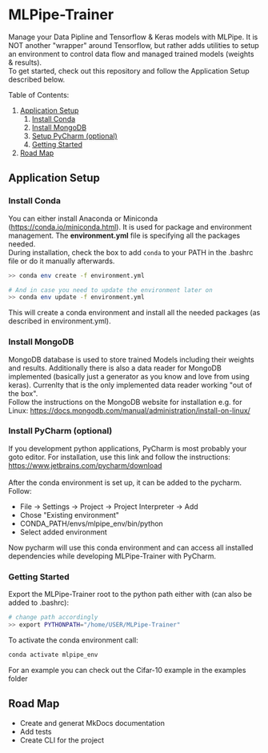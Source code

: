 # MLPipe-Trainer

Manage your Data Pipline and Tensorflow & Keras models with MLPipe. It is NOT another "wrapper" around Tensorflow, but rather adds utilities to setup an environment to control data flow and managed trained models (weights & results).</br>
To get started, check out this repository and follow the Application Setup described below.

Table of Contents:
1. [ Application Setup ](#app_setup)
    1) [ Install Conda ](#conda)
    2) [ Install MongoDB ](#mongodb)
    3) [ Setup PyCharm (optional) ](#pycharm)
    5) [ Getting Started ](#getting_started)
2. [ Road Map ](#road_map)

<a name="app_setup"></a>
## Application Setup

<a name="conda"></a>
### Install Conda
You can either install Anaconda or Miniconda (https://conda.io/miniconda.html). It is used for package and environment management. The __environment.yml__ file is specifying all the packages needed.</br>
During installation, check the box to add `conda` to your PATH in the .bashrc file or do it manually afterwards.
```bash
>> conda env create -f environment.yml

# And in case you need to update the environment later on
>> conda env update -f environment.yml
```
This will create a conda environment and install all the needed packages (as described in environment.yml).

<a name="mongodb"></a>
### Install MongoDB
MongoDB database is used to store trained Models including their weights and results. Additionally there is also a data reader for MongoDB implemented (basically just a generator as you know and love from using keras). Currenlty that is the only implemented data reader working "out of the box".</br>
Follow the instructions on the MongoDB website for installation e.g. for Linux: https://docs.mongodb.com/manual/administration/install-on-linux/

<a name="pycharm"></a>
### Install PyCharm (optional)
If you development python applications, PyCharm is most probably your goto editor. For installation, use this link and follow the instructions: https://www.jetbrains.com/pycharm/download
</br></br>
After the conda environment is set up, it can be added to the pycharm. Follow:
- File -> Settings -> Project -> Project Interpreter -> Add
- Chose "Existing environment"
- CONDA_PATH/envs/mlpipe_env/bin/python
- Select added environment

Now pycharm will use this conda environment and can access all installed dependencies while developing MLPipe-Trainer with PyCharm.



<a name="getting_started"></a>
### Getting Started
Export the MLPipe-Trainer root to the python path either with (can also be added to .bashrc):
``` bash
# change path accordingly
>> export PYTHONPATH="/home/USER/MLPipe-Trainer"
```
To activate the conda environment call:
```bash
conda activate mlpipe_env
```
For an example you can check out the Cifar-10 example in the examples folder

<a name="road_map"></a>
## Road Map
- Create and generat MkDocs documentation
- Add tests
- Create CLI for the project